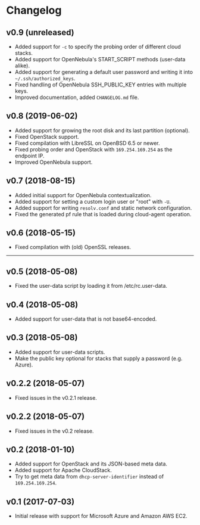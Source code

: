 # Changelog

## v0.9 (unreleased)

* Added support for `-c` to specify the probing order of different cloud stacks.
* Added support for OpenNebula's START_SCRIPT methods (user-data alike).
* Added support for generating a default user password and writing it into
  `~/.ssh/authorized_keys`.
* Fixed handling of OpenNebula SSH_PUBLIC_KEY entries with multiple keys.
* Improved documentation, added `CHANGELOG.md` file.

## v0.8 (2019-06-02)

* Added support for growing the root disk and its last partition (optional).
* Fixed OpenStack support.
* Fixed compilation with LibreSSL on OpenBSD 6.5 or newer.
* Fixed probing order and OpenStack with `169.254.169.254` as the endpoint IP.
* Improved OpenNebula support.

## v0.7 (2018-08-15)

* Added initial support for OpenNebula contextualization.
* Added support for setting a custom login user or "root" with `-U`.
* Added support for writing `resolv.conf` and static network configuration.
* Fixed the generated pf rule that is loaded during cloud-agent operation.

## v0.6 (2018-05-15)

* Fixed compilation with (old) OpenSSL releases.

---

## v0.5 (2018-05-08)

* Fixed the user-data script by loading it from /etc/rc.user-data.

## v0.4 (2018-05-08)

* Added support for user-data that is not base64-encoded.

## v0.3 (2018-05-08)

* Added support for user-data scripts.
* Make the public key optional for stacks that supply a password (e.g. Azure).

## v0.2.2 (2018-05-07)

* Fixed issues in the v0.2.1 release.

## v0.2.2 (2018-05-07)

* Fixed issues in the v0.2 release.

## v0.2 (2018-01-10)

* Added support for OpenStack and its JSON-based meta data.
* Added support for Apache CloudStack.
* Try to get meta data from `dhcp-server-identifier` instead of
  `169.254.169.254`.

## v0.1 (2017-07-03)

* Initial release with support for Microsoft Azure and Amazon AWS EC2.
